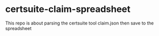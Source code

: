 # certsuite-claim-spreadsheet
This repo is about parsing the certsuite tool claim.json then save to the spreadsheet
